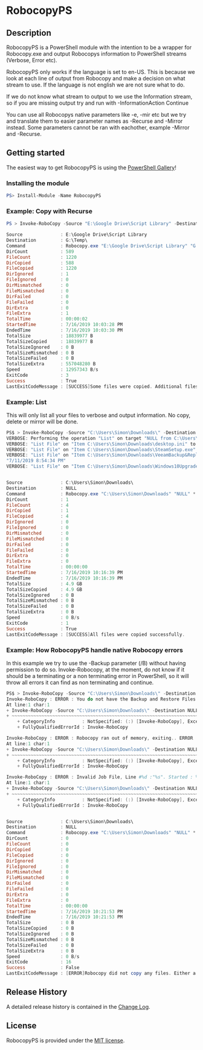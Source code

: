 # RobocopyPS

## Description

RobocopyPS is a PowerShell module with the intention to be a wrapper for Robocopy.exe and output Robocopys information to PowerShell streams (Verbose, Error etc).

RobocopyPS only works if the language is set to en-US. This is because we look at each line of output from Robocopy and make a decision on what stream to use. If the language is not english we are not sure what to do.

If we do not know what stream to output to we use the Information stream, so if you are missing output try and run with -InformationAction Continue

You can use all Robocopys native parameters like -e, -mir etc but we try and translate them to easier parameter names as -Recurse and -Mirror instead. Some parameters cannot be ran with eachother, example -Mirror and -Recurse.

## Getting started

The easiest way to get RobocopyPS is using the [PowerShell Gallery](https://powershellgallery.com/packages/RobocopyPS/)!

### Installing the module

``` PowerShell
PS> Install-Module -Name RobocopyPS
```

### Example: Copy with Recurse

```` PowerShell
PS > Invoke-RoboCopy -Source "E:\Google Drive\Script Library" -Destination G:\Temp\ -Recurse  -Unit Bytes

Source              : E:\Google Drive\Script Library
Destination         : G:\Temp\
Command             : Robocopy.exe "E:\Google Drive\Script Library" "G:\Temp" *.* /r:3 /w:3 /e /bytes /TEE /np /njh /fp /v /ndl /ts
DirCount            : 589
FileCount           : 1220
DirCopied           : 588
FileCopied          : 1220
DirIgnored          : 1
FileIgnored         : 0
DirMismatched       : 0
FileMismatched      : 0
DirFailed           : 0
FileFailed          : 0
DirExtra            : 0
FileExtra           : 1
TotalTime           : 00:00:02
StartedTime         : 7/16/2019 10:03:28 PM
EndedTime           : 7/16/2019 10:03:30 PM
TotalSize           : 18839977 B
TotalSizeCopied     : 18839977 B
TotalSizeIgnored    : 0 B
TotalSizeMismatched : 0 B
TotalSizeFailed     : 0 B
TotalSizeExtra      : 557048280 B
Speed               : 12957343 B/s
ExitCode            : 3
Success             : True
LastExitCodeMessage : [SUCCESS]Some files were copied. Additional files were present. No failure was encountered.

````

### Example: List

This will only list all your files to verbose and output information. No copy, delete or mirror will be done.

```` PowerShell
PS$ > Invoke-RoboCopy -Source "C:\Users\Simon\Downloads\" -Destination NULL -List -Recurse -Verbose
VERBOSE: Performing the operation "List" on target "NULL from C:\Users\Simon\Downloads\".
VERBOSE: "List File" on "Item C:\Users\Simon\Downloads\desktop.ini" to target "NULL" Status on Item "New File". Length on Item "282". TimeStamp on Item "6/22/2019 2:28:00 PM"
VERBOSE: "List File" on "Item C:\Users\Simon\Downloads\SteamSetup.exe" to target "NULL" Status on Item "New File". Length on Item "1573568". TimeStamp on Item "6/27/2019 9:20:02 AM"
VERBOSE: "List File" on "Item C:\Users\Simon\Downloads\VeeamBackup&Replication_9.5.4.2753.Update4a.iso" to target "NULL" Status on Item "New File". Length on Item "5208592384". TimeStamp on Item
"7/11/2019 8:54:34 PM"
VERBOSE: "List File" on "Item C:\Users\Simon\Downloads\Windows10Upgrade9252.exe" to target "NULL" Status on Item "New File". Length on Item "6254480". TimeStamp on Item "6/22/2019 11:15:55 AM"


Source              : C:\Users\Simon\Downloads\
Destination         : NULL
Command             : Robocopy.exe "C:\Users\Simon\Downloads" "NULL" *.* /r:3 /w:3 /e /l /bytes /TEE /np /njh /fp /v /ndl /ts
DirCount            : 1
FileCount           : 4
DirCopied           : 1
FileCopied          : 4
DirIgnored          : 0
FileIgnored         : 0
DirMismatched       : 0
FileMismatched      : 0
DirFailed           : 0
FileFailed          : 0
DirExtra            : 0
FileExtra           : 0
TotalTime           : 00:00:00
StartedTime         : 7/16/2019 10:16:39 PM
EndedTime           : 7/16/2019 10:16:39 PM
TotalSize           : 4.9 GB
TotalSizeCopied     : 4.9 GB
TotalSizeIgnored    : 0 B
TotalSizeMismatched : 0 B
TotalSizeFailed     : 0 B
TotalSizeExtra      : 0 B
Speed               : 0 B/s
ExitCode            : 1
Success             : True
LastExitCodeMessage : [SUCCESS]All files were copied successfully.
````

### Example: How RobocopyPS handle native Robocopy errors

In this example we try to use the -Backup parameter (/B) without having permission to do so. Invoke-Robocopy, at the moment, do not know if it should be a terminating or a non terminating error in PowerShell, so it will throw all errors it can find as non terminating and continue.

```` PowerShell
PS$ > Invoke-RoboCopy -Source "C:\Users\Simon\Downloads\" -Destination NULL -List -Recurse -Verbose -BackupMode                                                                                                                                                    VERBOSE: Performing the operation "List" on target "NULL from C:\Users\Simon\Downloads\".
Invoke-RoboCopy : ERROR : You do not have the Backup and Restore Files user rights.. *****  You need these to perform Backup copies (/B or /ZB).
At line:1 char:1
+ Invoke-RoboCopy -Source "C:\Users\Simon\Downloads\" -Destination NULL ...
+ ~~~~~~~~~~~~~~~~~~~~~~~~~~~~~~~~~~~~~~~~~~~~~~~~~~~~~~~~~~~~~~~~~~~~~
    + CategoryInfo          : NotSpecified: (:) [Invoke-RoboCopy], Exception
    + FullyQualifiedErrorId : Invoke-RoboCopy

Invoke-RoboCopy : ERROR : Robocopy ran out of memory, exiting.. ERROR : Invalid Parameter #%d : "%s"
At line:1 char:1
+ Invoke-RoboCopy -Source "C:\Users\Simon\Downloads\" -Destination NULL ...
+ ~~~~~~~~~~~~~~~~~~~~~~~~~~~~~~~~~~~~~~~~~~~~~~~~~~~~~~~~~~~~~~~~~~~~~
    + CategoryInfo          : NotSpecified: (:) [Invoke-RoboCopy], Exception
    + FullyQualifiedErrorId : Invoke-RoboCopy

Invoke-RoboCopy : ERROR : Invalid Job File, Line #%d :"%s". Started : %s %s
At line:1 char:1
+ Invoke-RoboCopy -Source "C:\Users\Simon\Downloads\" -Destination NULL ...
+ ~~~~~~~~~~~~~~~~~~~~~~~~~~~~~~~~~~~~~~~~~~~~~~~~~~~~~~~~~~~~~~~~~~~~~
    + CategoryInfo          : NotSpecified: (:) [Invoke-RoboCopy], Exception
    + FullyQualifiedErrorId : Invoke-RoboCopy


Source              : C:\Users\Simon\Downloads\
Destination         : NULL
Command             : Robocopy.exe "C:\Users\Simon\Downloads" "NULL" *.* /r:3 /w:3 /e /b /l /bytes /TEE /np /njh /fp /v /ndl /ts
DirCount            : 0
FileCount           : 0
DirCopied           : 0
FileCopied          : 0
DirIgnored          : 0
FileIgnored         : 0
DirMismatched       : 0
FileMismatched      : 0
DirFailed           : 0
FileFailed          : 0
DirExtra            : 0
FileExtra           : 0
TotalTime           : 00:00:00
StartedTime         : 7/16/2019 10:21:53 PM
EndedTime           : 7/16/2019 10:21:53 PM
TotalSize           : 0 B
TotalSizeCopied     : 0 B
TotalSizeIgnored    : 0 B
TotalSizeMismatched : 0 B
TotalSizeFailed     : 0 B
TotalSizeExtra      : 0 B
Speed               : 0 B/s
ExitCode            : 16
Success             : False
LastExitCodeMessage : [ERROR]Robocopy did not copy any files. Either a usage error or an error due to insufficient access privileges on the source or destination directories.
````


## Release History

A detailed release history is contained in the [Change Log](CHANGELOG.md).

## License

RobocopyPS is provided under the [MIT license](LICENSE.md).
